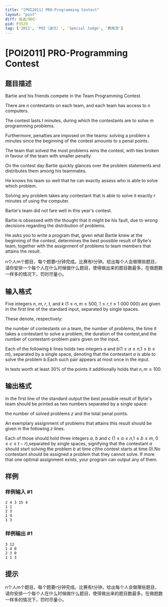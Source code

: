 ```yaml
---
title: "[POI2011] PRO-Programming Contest"
layout: "post"
diff: 省选/NOI-
pid: P3529
tag: ['2011', 'POI（波兰）', 'Special Judge', '费用流']
---
```

# [POI2011] PRO-Programming Contest
## 题目描述

Bartie and his friends compete in the Team Programming Contest.

There are $n$ contestants on each team, and each team has access to $n$ computers.

The contest lasts $t$ minutes, during which the contestants are to solve $m$ programming problems.

Furthermore, penalties are imposed on the teams: solving a problem $s$ minutes since the beginning of the contest amounts to $s$ penal points.

The team that solved the most problems wins the contest, with ties broken in    favour of the team with smaller penalty.

On the contest day Bartie quickly glances over the problem statements and    distributes them among his teammates.

He knows his team so well that he can exactly assess who is able to solve    which problem.

Solving any problem takes any contestant that is able to solve it exactly $r$ minutes of using the computer.

Bartie's team did not fare well in this year's contest.

Bartie is obsessed with the thought that it might be his fault, due to wrong    decisions regarding the distribution of problems.

He asks you to write a program that, given what Bartie knew at the beginning    of the contest, determines the best possible result of Bytie's team, together    with the assignment of problems to team members that attains the result.

n个人m个题目，每个题要r分钟完成。比赛有t分钟。给出每个人会做哪些题目，请你安排一个每个人在什么时候做什么题目，使得做出来的题目数最多。在做题数一样多的情况下，罚时尽量小。

## 输入格式

Five integers $n$, $m$, $r$, $t$, and $k$ ($1\le n,m\le 500$, $1\le r,t\le 1\ 000\ 000$) are given in the first line of the standard input, separated by single spaces.

These denote, respectively:

the number of contestants on a team, the number of problems, the time it      takes a contestant to solve a problem, the duration of the contest,and the number of contestant-problem pairs given on the input.

Each of the following $k$ lines holds two integers $a$ and $b$($1\le a\le n$,$1\le b\le m$), separated by a single space, denoting that the contestant $a$ is able to solve the problem $b$.Each such pair appears at most once in the input.

In tests worth at least 30% of the points it additionally holds that $n,m\le 100$.

## 输出格式

In the first line of the standard output the best possible result of Bytie's      team should be printed as two numbers separated by a single space:

the number of solved problems $z$ and the total penal points.

An exemplary assignment of problems that attains this result should be given in the following $z$ lines.

Each of those should hold three integers $a$, $b$ and $c$ ($1\le a\le n$,$1\le b\le m$, $0\le c\le t-r$),separated by single spaces, signifying that the contestant $a$ should start solving the problem $b$ at time $c$(the contest starts at time $0$).No contestant should be assigned a problem that they cannot solve. If more that one optimal assignment exists, your program can output any of them.

## 样例

### 样例输入 #1
```
2 4 3 15 4
1 1
2 3
1 4
1 3
```
### 样例输出 #1
```
3 12
1 4 0
2 3 0
1 1 3
```
## 提示

n个人m个题目，每个题要r分钟完成。比赛有t分钟。给出每个人会做哪些题目，请你安排一个每个人在什么时候做什么题目，使得做出来的题目数最多。在做题数一样多的情况下，罚时尽量小。

